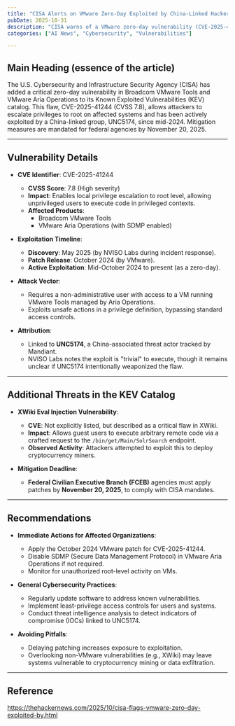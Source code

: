```yaml
---
title: "CISA Alerts on VMware Zero-Day Exploited by China-Linked Hackers"
pubDate: 2025-10-31
description: "CISA warns of a VMware zero-day vulnerability (CVE-2025-41244) actively exploited by China-linked hackers, urging mitigation by November 20, 2025, to prevent privilege escalation attacks."
categories: ["AI News", "Cybersecurity", "Vulnerabilities"]

---
```


## Main Heading (essence of the article)

The U.S. Cybersecurity and Infrastructure Security Agency (CISA) has added a critical zero-day vulnerability in Broadcom VMware Tools and VMware Aria Operations to its Known Exploited Vulnerabilities (KEV) catalog. This flaw, CVE-2025-41244 (CVSS 7.8), allows attackers to escalate privileges to root on affected systems and has been actively exploited by a China-linked group, UNC5174, since mid-2024. Mitigation measures are mandated for federal agencies by November 20, 2025.

---

## Vulnerability Details

- **CVE Identifier**: CVE-2025-41244  
  - **CVSS Score**: 7.8 (High severity)  
  - **Impact**: Enables local privilege escalation to root level, allowing unprivileged users to execute code in privileged contexts.  
  - **Affected Products**:  
    - Broadcom VMware Tools  
    - VMware Aria Operations (with SDMP enabled)  

- **Exploitation Timeline**:  
  - **Discovery**: May 2025 (by NVISO Labs during incident response).  
  - **Patch Release**: October 2024 (by VMware).  
  - **Active Exploitation**: Mid-October 2024 to present (as a zero-day).  

- **Attack Vector**:  
  - Requires a non-administrative user with access to a VM running VMware Tools managed by Aria Operations.  
  - Exploits unsafe actions in a privilege definition, bypassing standard access controls.  

- **Attribution**:  
  - Linked to **UNC5174**, a China-associated threat actor tracked by Mandiant.  
  - NVISO Labs notes the exploit is "trivial" to execute, though it remains unclear if UNC5174 intentionally weaponized the flaw.  

---

## Additional Threats in the KEV Catalog

- **XWiki Eval Injection Vulnerability**:  
  - **CVE**: Not explicitly listed, but described as a critical flaw in XWiki.  
  - **Impact**: Allows guest users to execute arbitrary remote code via a crafted request to the `/bin/get/Main/SolrSearch` endpoint.  
  - **Observed Activity**: Attackers attempted to exploit this to deploy cryptocurrency miners.  

- **Mitigation Deadline**:  
  - **Federal Civilian Executive Branch (FCEB)** agencies must apply patches by **November 20, 2025**, to comply with CISA mandates.  

---

## Recommendations

- **Immediate Actions for Affected Organizations**:  
  - Apply the October 2024 VMware patch for CVE-2025-41244.  
  - Disable SDMP (Secure Data Management Protocol) in VMware Aria Operations if not required.  
  - Monitor for unauthorized root-level activity on VMs.  

- **General Cybersecurity Practices**:  
  - Regularly update software to address known vulnerabilities.  
  - Implement least-privilege access controls for users and systems.  
  - Conduct threat intelligence analysis to detect indicators of compromise (IOCs) linked to UNC5174.  

- **Avoiding Pitfalls**:  
  - Delaying patching increases exposure to exploitation.  
  - Overlooking non-VMware vulnerabilities (e.g., XWiki) may leave systems vulnerable to cryptocurrency mining or data exfiltration.  

---

## Reference

https://thehackernews.com/2025/10/cisa-flags-vmware-zero-day-exploited-by.html